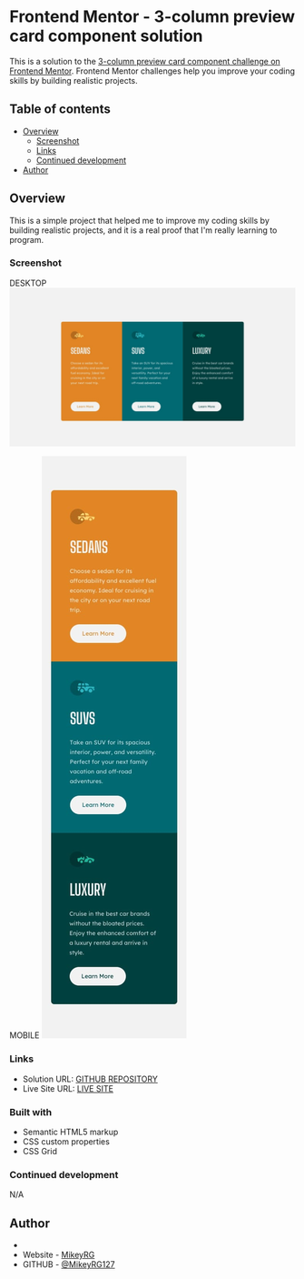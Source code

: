 # Frontend Mentor - 3-column preview card component solution

This is a solution to the [3-column preview card component challenge on Frontend Mentor](https://www.frontendmentor.io/challenges/3column-preview-card-component-pH92eAR2-). Frontend Mentor challenges help you improve your coding skills by building realistic projects. 

## Table of contents

- [Overview](#overview)
  - [Screenshot](#screenshot)
  - [Links](#links)
  - [Continued development](#continued-development)
- [Author](#author)


## Overview

This is a simple project that helped me to improve my coding skills by building realistic projects, and it is a real proof that I'm really learning to program.

### Screenshot

DESKTOP
![PC VIEW](./design/desktop-design.jpg)

MOBILE
![PC VIEW](./design/mobile-design.jpg)


### Links

- Solution URL: [GITHUB REPOSITORY](https://github.com/MikeyRG127/3-columm-preview-card)
- Live Site URL: [LIVE SITE](https://3-columm-preview-card-kbs2.vercel.app/)

### Built with

- Semantic HTML5 markup
- CSS custom properties
- CSS Grid


### Continued development

N/A

## Author
-
- Website - [MikeyRG](https://www.mikeyrg127.com)
- GITHUB - [@MikeyRG127](https://github.com/MikeyRG127/)
